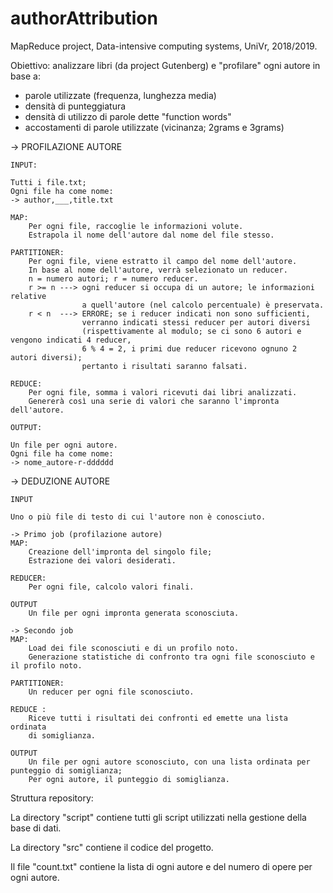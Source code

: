 # authorAttribution
MapReduce project, Data-intensive computing systems, UniVr, 2018/2019.

Obiettivo:
analizzare libri (da project Gutenberg) e "profilare" ogni autore in base a:

- parole utilizzate (frequenza, lunghezza media)
- densità di punteggiatura
- densità di utilizzo di parole dette "function words"
- accostamenti di parole utilizzate (vicinanza; 2grams e 3grams)


-> PROFILAZIONE AUTORE

	INPUT:

	Tutti i file.txt;
	Ogni file ha come nome:
	-> author,___,title.txt

	MAP:
		Per ogni file, raccoglie le informazioni volute.
		Estrapola il nome dell'autore dal nome del file stesso.
		
	PARTITIONER:
		Per ogni file, viene estratto il campo del nome dell'autore.
		In base al nome dell'autore, verrà selezionato un reducer.
		n = numero autori; r = numero reducer.
		r >= n ---> ogni reducer si occupa di un autore; le informazioni relative
					a quell'autore (nel calcolo percentuale) è preservata.
		r < n  ---> ERRORE; se i reducer indicati non sono sufficienti,
					verranno indicati stessi reducer per autori diversi 
					(rispettivamente al modulo; se ci sono 6 autori e vengono indicati 4 reducer,
					6 % 4 = 2, i primi due reducer ricevono ognuno 2 autori diversi);
					pertanto i risultati saranno falsati.

	REDUCE:
		Per ogni file, somma i valori ricevuti dai libri analizzati.
		Genererà così una serie di valori che saranno l'impronta dell'autore.
		
	OUTPUT:
	
	Un file per ogni autore.
	Ogni file ha come nome:
	-> nome_autore-r-dddddd
	
-> DEDUZIONE AUTORE

	INPUT
	
	Uno o più file di testo di cui l'autore non è conosciuto.
	
	-> Primo job (profilazione autore)
	MAP:
		Creazione dell'impronta del singolo file;
		Estrazione dei valori desiderati.
	
	REDUCER:
		Per ogni file, calcolo valori finali.
		
	OUTPUT
		Un file per ogni impronta generata sconosciuta.
	
	-> Secondo job
	MAP:
		Load dei file sconosciuti e di un profilo noto.
		Generazione statistiche di confronto tra ogni file sconosciuto e il profilo noto.
		
	PARTITIONER:
		Un reducer per ogni file sconosciuto.
		
	REDUCE :
		Riceve tutti i risultati dei confronti ed emette una lista ordinata
		di somiglianza.
		
	OUTPUT
		Un file per ogni autore sconosciuto, con una lista ordinata per punteggio di somiglianza;
		Per ogni autore, il punteggio di somiglianza.

Struttura repository:

La directory "script" contiene tutti gli script utilizzati nella gestione della base di dati.

La directory "src" contiene il codice del progetto.

Il file "count.txt" contiene la lista di ogni autore e del numero di opere per ogni autore.
